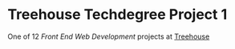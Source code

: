 # Treehouse Techdegree Project 1
One of 12 *Front End Web Development* projects at [Treehouse](https://teamtreehouse.com/) 